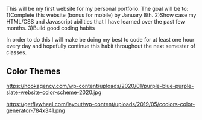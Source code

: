 This will be my first website for my personal portfolio.
The goal will be to: 
    1)Complete this website (bonus for mobile) by January 8th.
    2)Show case my HTML/CSS and Javascript abilities that I have learned over the past few months.
    3)Build good coding habits 

In order to do this I will make be doing my best to code for at least one hour every day and hopefully continue this habit throughout the next semester of classes.

Color Themes
---------------------------------------
https://hookagency.com/wp-content/uploads/2020/01/purple-blue-purple-slate-website-color-scheme-2020.jpg

https://getflywheel.com/layout/wp-content/uploads/2019/05/coolors-color-generator-784x341.png